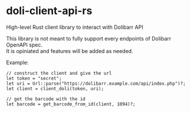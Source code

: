 # doli-client-api-rs
High-level Rust client library to interact with Dolibarr API

This library is not meant to fully support every endpoints of Dolibarr OpenAPI spec.  
It is opiniated and features will be added as needed.

Example:
```rust,ignore
// construct the client and give the url
let token = "secret";
let uri = Url::parse("https://dolibarr.example.com/api/index.php")?;
let client = client_doli(token, uri);

// get the barcode with the id
let barcode = get_barcode_from_id(client, 1094)?;
```
